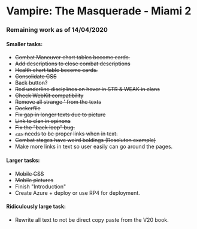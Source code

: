 # Vampire: The Masquerade - Miami 2

### Remaining work as of 14/04/2020
#### Smaller tasks:
- ~~Combat Maneuver chart tables become cards.~~
- ~~Add descriptions to close combat descriptions~~
- ~~Health chart table become cards.~~
- ~~Consolidate CSS~~
- ~~Back button?~~
- ~~Red underline disciplines on hover in STR & WEAK in clans~~
- ~~Check WebKit compatibility~~
- ~~Remove all strange ' from the texts~~
- ~~Dockerfile~~
- ~~Fix gap in longer texts due to picture~~
- ~~Link to clan in opinons~~
- ~~Fix the "back loop" bug.~~
- ~~`<a>` needs to be proper links when in text.~~
- ~~Combat stages have weird boldings (Resoluton example)~~
- Make more links in text so user easily can go around the pages.

#### Larger tasks:
- ~~Mobile CSS~~
- ~~Mobile pictures~~
- Finish "Introduction"
- Create Azure + deploy or use RP4 for deployment.
#### Ridiculously large task:
- Rewrite all text to not be direct copy paste from the V20 book.